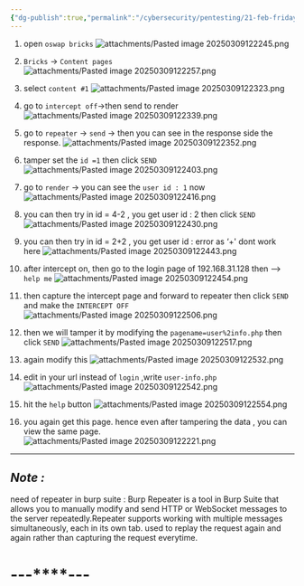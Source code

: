 ```yaml
---
{"dg-publish":true,"permalink":"/cybersecurity/pentesting/21-feb-friday/lab-2/"}
---
```


1. open `oswap bricks`
![attachments/Pasted image 20250309122245.png](/img/user/Cybersecurity/Pentesting/21%20Feb%20(Friday)/attachments/Pasted%20image%2020250309122245.png)

2. `Bricks` -> `Content pages`
![attachments/Pasted image 20250309122257.png](/img/user/Cybersecurity/Pentesting/21%20Feb%20(Friday)/attachments/Pasted%20image%2020250309122257.png)

3. select `content #1`
![attachments/Pasted image 20250309122323.png](/img/user/Cybersecurity/Pentesting/21%20Feb%20(Friday)/attachments/Pasted%20image%2020250309122323.png)

4. go to `intercept off`->then send to render
![attachments/Pasted image 20250309122339.png](/img/user/Cybersecurity/Pentesting/21%20Feb%20(Friday)/attachments/Pasted%20image%2020250309122339.png)

5. go to `repeater` -> `send` -> then you can see in the response side the response.
![attachments/Pasted image 20250309122352.png](/img/user/Cybersecurity/Pentesting/21%20Feb%20(Friday)/attachments/Pasted%20image%2020250309122352.png)

6. tamper set the `id =1` then click `SEND`
![attachments/Pasted image 20250309122403.png](/img/user/Cybersecurity/Pentesting/21%20Feb%20(Friday)/attachments/Pasted%20image%2020250309122403.png)

7. go to `render` -> you can see the `user id : 1` now
![attachments/Pasted image 20250309122416.png](/img/user/Cybersecurity/Pentesting/21%20Feb%20(Friday)/attachments/Pasted%20image%2020250309122416.png)

8. you can then try in id = 4-2 , you get user id : 2 then click `SEND`
![attachments/Pasted image 20250309122430.png](/img/user/Cybersecurity/Pentesting/21%20Feb%20(Friday)/attachments/Pasted%20image%2020250309122430.png)

9. you can then try in id = 2+2 , you get user id : error as ‘+' dont work here
![attachments/Pasted image 20250309122443.png](/img/user/Cybersecurity/Pentesting/21%20Feb%20(Friday)/attachments/Pasted%20image%2020250309122443.png)

10. after intercept on, then go to the login page of 192.168.31.128 then -->  `help me`
![attachments/Pasted image 20250309122454.png](/img/user/Cybersecurity/Pentesting/21%20Feb%20(Friday)/attachments/Pasted%20image%2020250309122454.png)

11. then capture the intercept page and forward to repeater then click `SEND` and make the `INTERCEPT OFF`
![attachments/Pasted image 20250309122506.png](/img/user/Cybersecurity/Pentesting/21%20Feb%20(Friday)/attachments/Pasted%20image%2020250309122506.png)

12. then we will tamper it by modifying the `pagename=user%2info.php` then click `SEND`
![attachments/Pasted image 20250309122517.png](/img/user/Cybersecurity/Pentesting/21%20Feb%20(Friday)/attachments/Pasted%20image%2020250309122517.png)

13. again modify this
![attachments/Pasted image 20250309122532.png](/img/user/Cybersecurity/Pentesting/21%20Feb%20(Friday)/attachments/Pasted%20image%2020250309122532.png)

14. edit in your url instead of `login` ,write `user-info.php`
![attachments/Pasted image 20250309122542.png](/img/user/Cybersecurity/Pentesting/21%20Feb%20(Friday)/attachments/Pasted%20image%2020250309122542.png)

15. hit the `help` button
![attachments/Pasted image 20250309122554.png](/img/user/Cybersecurity/Pentesting/21%20Feb%20(Friday)/attachments/Pasted%20image%2020250309122554.png)

16. you again get this page. hence even after tampering the data , you can view the same page.
![attachments/Pasted image 20250309122221.png](/img/user/Cybersecurity/Pentesting/21%20Feb%20(Friday)/attachments/Pasted%20image%2020250309122221.png)

---
## *Note :*
need of repeater in burp suite :
Burp Repeater is a tool in Burp Suite that allows you to
manually modify and send HTTP or WebSocket messages to
the server repeatedly.Repeater supports working with multiple
messages simultaneously, each in its own tab.
used to replay the request again and again rather than capturing the
request everytime.


#                                    ---****---
